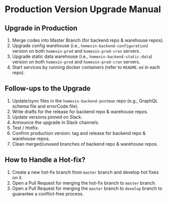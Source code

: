 # Production Version Upgrade Manual



## Upgrade in Production
1. Merge codes into Master Branch (for backend repo & warehouse repos).
2. Upgrade config warehouse (i.e., `homexin-backend-configuration`) version on both `homexin-prod` and `homexin-prod-cron` servers.
2. Upgrade static data warehouse (i.e., `homexin-backend-static-data`) version on both `homexin-prod` and `homexin-prod-cron` servers.
3. Start services by running docker containers (refer to `README.md` in each repo).



## Follow-ups to the Upgrade
1. Update/sync files in the `homexin-backend-postman` repo (e.g., GraphQL schema file and errorCode file).
2. Write drafts for the release for backend repo & warehouse repos.
3. Update versions pinned on Slack.
4. Announce the upgrade in Slack channels.
5. Test / Hotfix.
6. Confirm production version: tag and release for backend repo & warehouse repos.
7. Clean merged/unused branches of backend repo & warehouse repos.


## How to Handle a Hot-fix?
1. Create a new hot-fix branch from `master` branch and develop hot fixes on it.
2. Open a Pull Request for merging the hot-fix branch to `master` branch.
3. Open a Pull Request for merging the `master` branch to `develop` branch to guarantee a conflict-free process.